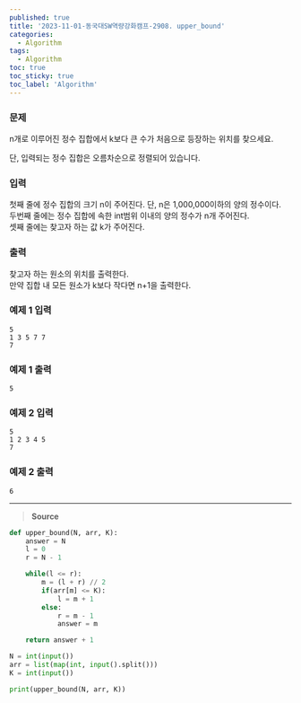 ```yaml
---
published: true
title: '2023-11-01-동국대SW역량강화캠프-2908. upper_bound'
categories:
  - Algorithm
tags:
  - Algorithm
toc: true
toc_sticky: true
toc_label: 'Algorithm'
---
```


### **문제**

n개로 이루어진 정수 집합에서 k보다 큰 수가 처음으로 등장하는 위치를 찾으세요.

단, 입력되는 정수 집합은 오름차순으로 정렬되어 있습니다.

### **입력**

첫째 줄에 정수 집합의 크기 n이 주어진다. 단, n은 1,000,000이하의 양의 정수이다.  
두번째 줄에는 정수 집합에 속한 int범위 이내의 양의 정수가 n개 주어진다.  
셋째 줄에는 찾고자 하는 값 k가 주어진다.

### **출력**

찾고자 하는 원소의 위치를 출력한다.  
만약 집합 내 모든 원소가 k보다 작다면 n+1을 출력한다.

### **예제 1 입력**

```
5
1 3 5 7 7
7
```

### **예제 1 출력**

```
5
```

### **예제 2 입력**

```
5
1 2 3 4 5
7
```

### **예제 2 출력**

```
6
```

---

> **Source**

```python
def upper_bound(N, arr, K):
    answer = N
    l = 0
    r = N - 1

    while(l <= r):
        m = (l + r) // 2
        if(arr[m] <= K):
            l = m + 1
        else:
            r = m - 1
            answer = m

    return answer + 1

N = int(input())
arr = list(map(int, input().split()))
K = int(input())

print(upper_bound(N, arr, K))
```
